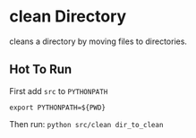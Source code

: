 # clean Directory
cleans a directory by moving files to directories.

## Hot To Run
First add `src` to `PYTHONPATH`

`
export PYTHONPATH=${PWD}
`

Then run:
`
python src/clean dir_to_clean
`


